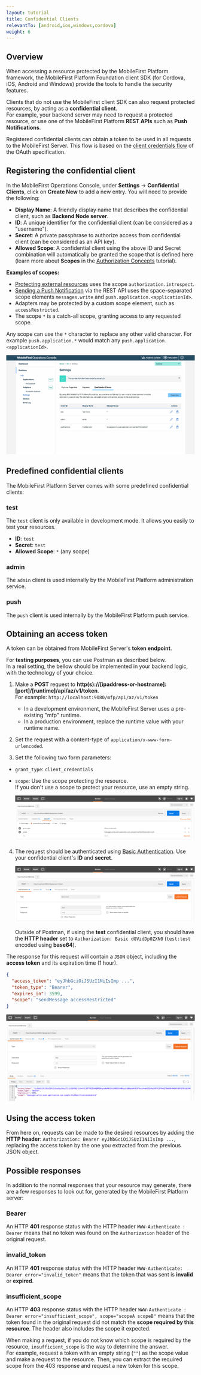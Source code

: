 ```yaml
---
layout: tutorial
title: Confidential Clients
relevantTo: [android,ios,windows,cordova]
weight: 6
---
```

## Overview
When accessing a resource protected by the MobileFirst Platform framework, the MobileFirst Platform Foundation client SDK (for Cordova, iOS,  Android and Windows) provide the tools to handle the security features.

Clients that do not use the MobileFirst client SDK can also request protected resources, by acting as a **confidential client**.  
For example, your backend server may need to request a protected resource, or use one of the MobileFirst Platform **REST APIs** such as **Push Notifications**.

Registered confidential clients can obtain a token to be used in all requests to the MobileFirst Server. This flow is based on the [client credentials flow](https://tools.ietf.org/html/rfc6749#section-1.3.4) of the OAuth specification.

## Registering the confidential client
In the MobileFirst Operations Console, under **Settings** → **Confidential Clients**, click on **Create New** to add a new entry.  You will need to provide the following:

- **Display Name**: A friendly display name that describes the confidential client, such as **Backend Node server**.
- **ID**: A unique identifier for the confidential client (can be considered as a "username").
- **Secret**: A private passphrase to authorize access from confidential client (can be considered as an API key).
- **Allowed Scope**: A confidential client using the above ID and Secret combination will automatically be granted the scope that is defined here (learn more about **Scopes** in the [Authorization Concepts](../authorization-concepts/#scope) tutorial).

**Examples of scopes:**

- [Protecting external resources](../protecting-external-resources) uses the scope `authorization.introspect`.
- [Sending a Push Notification](../../notifications/sending-push-notifications) via the REST API uses the space-separated scope elements `messages.write` and `push.application.<applicationId>`.
- Adapters may be protected by a custom scope element, such as `accessRestricted`.
- The scope `*` is a catch-all scope, granting access to any requested scope.

Any scope can use the `*` character to replace any other valid character. For example `push.application.*` would match any `push.application.<applicationId>`.

<img class="gifplayer" alt="Configurting a confidential client" src="push-confidential-client.png"/>

## Predefined confidential clients
The MobileFirst Platform Server comes with some predefined confidential clients:

### test
The `test` client is only available in development mode. It allows you easily to test your resources.

- **ID**: `test`
- **Secret**: `test`
- **Allowed Scope**: `*` (any scope)

### admin
The `admin` client is used internally by the MobileFirst Platform administration service.

### push
The `push` client is used internally by the MobileFirst Platform push service.

## Obtaining an access token
A token can be obtained from MobileFirst Server's **token endpoint**.  

For **testing purposes**, you can use Postman as described below.  
In a real setting, the bellow should be implemented in your backend logic, with the technology of your choice.

1. Make a **POST** request to **http(s)://[ipaddress-or-hostname]:[port]/[runtime]/api/az/v1/token**.  
    For example: `http://localhost:9080/mfp/api/az/v1/token`
    - In a development environment, the MobileFirst Server uses a pre-existing "mfp" runtime.  
    - In a production environment, replace the runtime value with your runtime name.

2. Set the request with a content-type of `application/x-www-form-urlencoded`.  
3. Set the following two form parameters:
  - `grant_type`: `client_credentials`
  - `scope`: Use the scope protecting the resource.  
  If you don't use a scope to protect your resource, use an empty string.

    ![Image of postman configuration](confidential-client-steps-1-3.png)

4. The request should be authenticated using [Basic Authentication](https://en.wikipedia.org/wiki/Basic_access_authentication#Client_side). Use your confidential client's **ID** and **secret**.

    ![Image of postman configuration](confidential-client-step-4.png)

    Outside of Postman, if using the **test** confidential client, you should have the **HTTP header** set to `Authorization: Basic dGVzdDp0ZXN0` (`test:test` encoded using **base64**).

The response for this request will contain a `JSON` object, including the **access token** and its expiration time (1 hour).

```json
{
  "access_token": "eyJhbGciOiJSUzI1NiIsImp ...",
  "token_type": "Bearer",
  "expires_in": 3599,
  "scope": "sendMessage accessRestricted"
}
```

![Creating a confidential client](confidential-client-access-token.png)

## Using the access token
From here on, requests can be made to the desired resources by adding the **HTTP header**: `Authorization: Bearer eyJhbGciOiJSUzI1NiIsImp ...`, replacing the access token by the one you extracted from the previous JSON object.

## Possible responses
In addition to the normal responses that your resource may generate, there are a few responses to look out for, generated by the MobileFirst Platform server:

### Bearer
An HTTP **401** response status with the HTTP header `WWW-Authenticate : Bearer` means that no token was found on the `Authorization` header of the original request.

### invalid_token
An HTTP **401** response status with the HTTP header `WWW-Authenticate: Bearer error="invalid_token"` means that the token that was sent is **invalid** or **expired**.

### insufficient_scope
An HTTP **403** response status with the HTTP header `WWW-Authenticate : Bearer error="insufficient_scope", scope="scopeA scopeB"` means that the token found in the original request did not match the **scope required by this resource**. The header also includes the scope it expected.

When making a request, if you do not know which scope is required by the resource, `insufficient_scope` is the way to determine the answer.  
For example, request a token with an empty string (`""`) as the scope value and make a request to the resource. Then, you can extract the required scope from the 403 response and request a new token for this scope.
